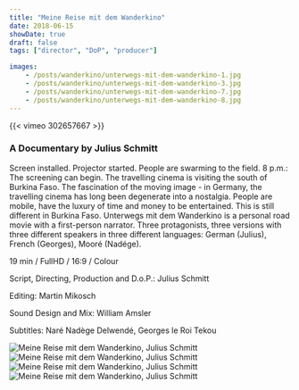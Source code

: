 ```yaml
---
title: "Meine Reise mit dem Wanderkino"
date: 2018-06-15
showDate: true
draft: false
tags: ["director", "DoP", "producer"]

images:
    - /posts/wanderkino/unterwegs-mit-dem-wanderkino-1.jpg
    - /posts/wanderkino/unterwegs-mit-dem-wanderkino-3.jpg
    - /posts/wanderkino/unterwegs-mit-dem-wanderkino-7.jpg
    - /posts/wanderkino/unterwegs-mit-dem-wanderkino-8.jpg
---
```


{{< vimeo 302657667 >}}

### A Documentary by Julius Schmitt

Screen installed. Projector started. People are swarming to the field. 8 p.m.: The screening can begin. The travelling cinema is visiting the south of Burkina Faso.
The fascination of the moving image - in Germany, the travelling cinema has long been degenerate into a nostalgia. People are mobile, have the luxury of time and money to be entertained. This is still different in Burkina Faso.
Unterwegs mit dem Wanderkino is a personal road movie with a first-person narrator. Three protagonists, three versions with three different speakers in three different languages: German (Julius), French (Georges), Mooré (Nadége).

19 min / FullHD / 16:9 / Colour

Script, Directing, Production and D.o.P.:
Julius Schmitt

Editing:
Martin Mikosch

Sound Design and Mix:
William Amsler

Subtitles:
Naré Nadège Delwendé, Georges le Roi Tekou

![Meine Reise mit dem Wanderkino, Julius Schmitt](/posts/wanderkino/unterwegs-mit-dem-wanderkino-1.jpg)
![Meine Reise mit dem Wanderkino, Julius Schmitt](/posts/wanderkino/unterwegs-mit-dem-wanderkino-3.jpg)
![Meine Reise mit dem Wanderkino, Julius Schmitt](/posts/wanderkino/unterwegs-mit-dem-wanderkino-7.jpg)
![Meine Reise mit dem Wanderkino, Julius Schmitt](/posts/wanderkino/unterwegs-mit-dem-wanderkino-8.jpg)


